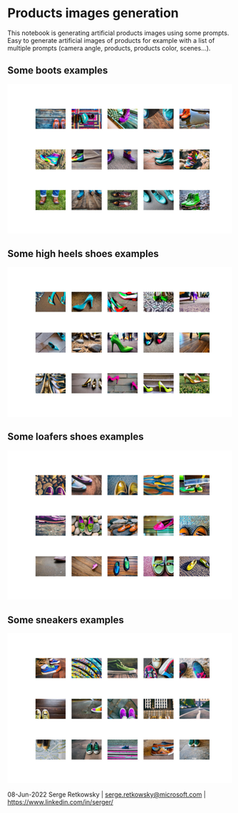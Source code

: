 # Products images generation

This notebook is generating artificial products images using some prompts.
Easy to generate artificial images of products for example with a list of multiple prompts (camera angle, products, products color, scenes...).

## Some boots examples
<img src="plot_boots.jpg">

## Some high heels shoes examples
<img src="plot_high heels shoes.jpg">

## Some loafers shoes examples
<img src="plot_loafers shoes.jpg">

## Some sneakers examples
<img src="plot_sneakers shoes.jpg">

08-Jun-2022 Serge Retkowsky | serge.retkowsky@microsoft.com | https://www.linkedin.com/in/serger/
